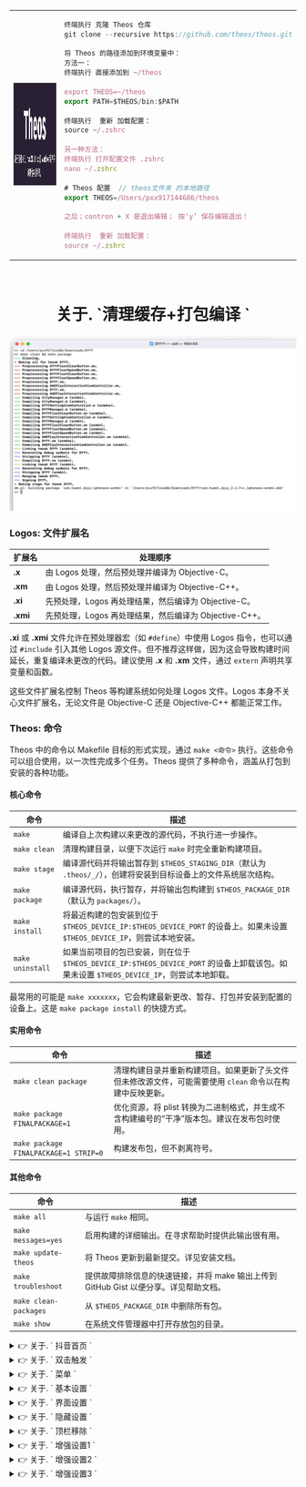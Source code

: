<table>
<tr>
<td>

<img src="./x/theos.png" width="400" height="180" />

</td>
<td>

```js
终端执行 克隆 Theos 仓库
git clone --recursive https://github.com/theos/theos.git

将 Theos 的路径添加到环境变量中：
方法一：
终端执行 直接添加到 ~/theos

export THEOS=~/theos
export PATH=$THEOS/bin:$PATH

终端执行  重新 加载配置：
source ~/.zshrc

另一种方法：
终端执行 打开配置文件 .zshrc
nano ~/.zshrc

# Theos 配置  // theos文件夹 的本地路径
export THEOS=/Users/pxx917144686/theos     

之后；contron + X 是退出编辑； 按‘y’ 保存编辑退出！

终端执行  重新 加载配置：
source ~/.zshrc
```

</td>
</tr>
</table>

</details>



<h1 align="center">
  <br>
  关于. `清理缓存+打包编译 `
</h1>

![Preview](./x/cd.png)


### Logos: 文件扩展名

| **扩展名** | **处理顺序**                                                                 |
|------------|-----------------------------------------------------------------------------|
| **.x**     | 由 Logos 处理，然后预处理并编译为 Objective-C。                                |
| **.xm**    | 由 Logos 处理，然后预处理并编译为 Objective-C++。                              |
| **.xi**    | 先预处理，Logos 再处理结果，然后编译为 Objective-C。                          |
| **.xmi**   | 先预处理，Logos 再处理结果，然后编译为 Objective-C++。                        |

**.xi** 或 **.xmi** 文件允许在预处理器宏（如 `#define`）中使用 Logos 指令，也可以通过 `#include` 引入其他 Logos 源文件。但不推荐这样做，因为这会导致构建时间延长，重复编译未更改的代码。建议使用 **.x** 和 **.xm** 文件，通过 `extern` 声明共享变量和函数。

这些文件扩展名控制 Theos 等构建系统如何处理 Logos 文件。Logos 本身不关心文件扩展名，无论文件是 Objective-C 还是 Objective-C++ 都能正常工作。



### Theos: 命令

Theos 中的命令以 Makefile 目标的形式实现，通过 `make <命令>` 执行。这些命令可以组合使用，以一次性完成多个任务。Theos 提供了多种命令，涵盖从打包到安装的各种功能。

#### 核心命令
| **命令**                     | **描述**                                                                 |
|------------------------------|-------------------------------------------------------------------------|
| `make`                       | 编译自上次构建以来更改的源代码，不执行进一步操作。                         |
| `make clean`                 | 清理构建目录，以便下次运行 `make` 时完全重新构建项目。                     |
| `make stage`                 | 编译源代码并将输出暂存到 `$THEOS_STAGING_DIR`（默认为 `.theos/_/`），创建将安装到目标设备上的文件系统层次结构。 |
| `make package`               | 编译源代码，执行暂存，并将输出包构建到 `$THEOS_PACKAGE_DIR`（默认为 `packages/`）。 |
| `make install`               | 将最近构建的包安装到位于 `$THEOS_DEVICE_IP:$THEOS_DEVICE_PORT` 的设备上。如果未设置 `$THEOS_DEVICE_IP`，则尝试本地安装。 |
| `make uninstall`             | 如果当前项目的包已安装，则在位于 `$THEOS_DEVICE_IP:$THEOS_DEVICE_PORT` 的设备上卸载该包。如果未设置 `$THEOS_DEVICE_IP`，则尝试本地卸载。 |

最常用的可能是 `make xxxxxxx`，它会构建最新更改、暂存、打包并安装到配置的设备上。这是 `make package install` 的快捷方式。

#### 实用命令
| **命令**                     | **描述**                                                                 |
|------------------------------|-------------------------------------------------------------------------|
| `make clean package`         | 清理构建目录并重新构建项目。如果更新了头文件但未修改源文件，可能需要使用 `clean` 命令以在构建中反映更新。 |
| `make package FINALPACKAGE=1` | 优化资源，将 plist 转换为二进制格式，并生成不含构建编号的“干净”版本包。建议在发布包时使用。 |
| `make package FINALPACKAGE=1 STRIP=0` | 构建发布包，但不剥离符号。                                              |

#### 其他命令
| **命令**                     | **描述**                                                                 |
|------------------------------|-------------------------------------------------------------------------|
| `make all`                   | 与运行 `make` 相同。                                                     |
| `make messages=yes`          | 启用构建的详细输出。在寻求帮助时提供此输出很有用。                         |
| `make update-theos`          | 将 Theos 更新到最新提交。详见安装文档。                                   |
| `make troubleshoot`          | 提供故障排除信息的快速链接，并将 make 输出上传到 GitHub Gist 以便分享。详见帮助文档。 |
| `make clean-packages`        | 从 `$THEOS_PACKAGE_DIR` 中删除所有包。                                    |
| `make show`                  | 在系统文件管理器中打开存放包的目录。                                      |




<details>
<summary> 👉  关于. ` 抖音首页 ` </summary>

![Preview](./x/首页.png)
</details> 

<details>
<summary> 👉  关于. ` 双击触发 ` </summary>

![Preview](./x/双击.png)
</details> 

<details>
<summary> 👉  关于. ` 菜单 ` </summary>

![Preview](./x/菜单.png)
</details> 

<details>
<summary> 👉  关于. ` 基本设置 ` </summary>

![Preview](./x/基本设置.png)
</details> 

<details>
<summary> 👉  关于. ` 界面设置 ` </summary>

![Preview](./x/界面设置.png)
</details> 

<details>
<summary> 👉  关于. ` 隐藏设置 ` </summary>

![Preview](./x/隐藏设置.png)
</details> 

<details>
<summary> 👉  关于. ` 顶栏移除 ` </summary>

![Preview](./x/顶栏移除.png)
</details> 

<details>
<summary> 👉  关于. ` 增强设置1 ` </summary>

![Preview](./x/增强设置1_3.png)
</details> 

<details>
<summary> 👉  关于. ` 增强设置2 ` </summary>

![Preview](./x/增强设置2_3.png)
</details> 

<details>
<summary> 👉  关于. ` 增强设置3 ` </summary>

![Preview](./x/增强设置3_3.png)
</details>
































